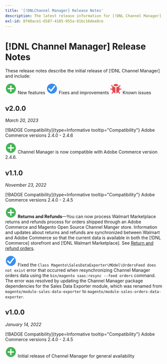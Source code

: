 ```yaml
---
title: '[!DNLChannel Manager] Release Notes'
description: The latest release information for [!DNL Channel Manager] from Adobe Commerce.
exl-id: 8f40ace1-6587-4185-955a-91bc16dee8ce
---
```

# [!DNL Channel Manager] Release Notes

These release notes describe the initial release of [!DNL Channel Manager] and include:

![New](../assets/new.svg) New features
![Fixed issue](../assets/fix.svg) Fixes and improvements
![Known issue](../assets/bug.svg) Known issues


## v2.0.0

 *March 20, 2023*

[!BADGE Compatibility]{type=Informative tooltip="Compatibility"} Adobe Commerce versions 2.4.0 - 2.4.6

![New](../assets/new.svg)<!--CHAN-5893--> Channel Manager is now compatible with Adobe Commerce version 2.4.6.

## v1.1.0

 *November 23, 2022*

[!BADGE Compatibility]{type=Informative tooltip="Compatibility"} Adobe Commerce versions 2.4.0 - 2.4.5

![New](../assets/new.svg)<!--CHAN-5204--> **Returns and Refunds**—You can now process Walmart Marketplace returns and refunds process for orders shipped through an Adobe Commerce and Magento Open Source Channel Manger store. Information and updates about returns and refunds are synchronized between Walmart and Adobe Commerce so that the current data is available in both the [!DNL Commerce] storefront and [!DNL Walmart Marketplace]. See [Return and refund orders](return-refund-orders.md).

![Fixed](../assets/fix.svg)<!--CHAN-5661--> Fixed the `Class Magento\SalesDataExporter\MOdel\OrdersFeed does not exist` error that occurred when resynchronizing Channel Manager orders data using the `bin/magento saas:resync --feed orders` command. The error was resolved by updating the Channel Manager package dependencies for the Sales Data Exporter module, which was renamed from `magento/module-sales-data-exporter` to `magento/module-sales-orders-data-exporter`.

## v1.0.0

*January 14, 2022*

[!BADGE Compatibility]{type=Informative tooltip="Compatibility"} Adobe Commerce versions 2.4.0 - 2.4.5

![New](../assets/new.svg) Initial release of Channel Manager for general availability

